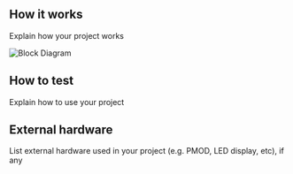<!---

This file is used to generate your project datasheet. Please fill in the information below and delete any unused
sections.

You can also include images in this folder and reference them in the markdown. Each image must be less than
512 kb in size, and the combined size of all images must be less than 1 MB.
-->

## How it works

Explain how your project works

![Block Diagram]("diagram.PNG")

## How to test

Explain how to use your project

## External hardware

List external hardware used in your project (e.g. PMOD, LED display, etc), if any
